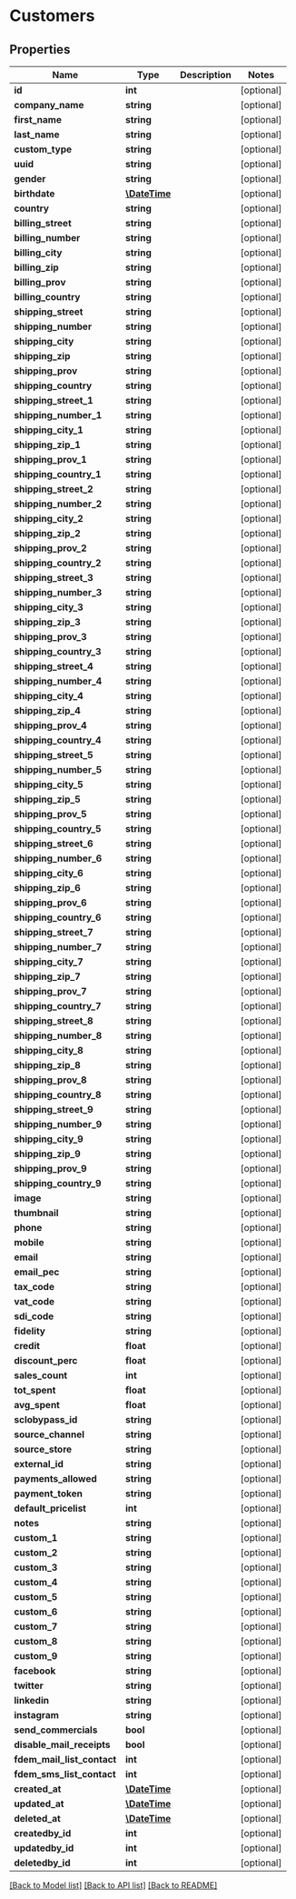 # Customers

## Properties
Name | Type | Description | Notes
------------ | ------------- | ------------- | -------------
**id** | **int** |  | [optional] 
**company_name** | **string** |  | [optional] 
**first_name** | **string** |  | [optional] 
**last_name** | **string** |  | [optional] 
**custom_type** | **string** |  | [optional] 
**uuid** | **string** |  | [optional] 
**gender** | **string** |  | [optional] 
**birthdate** | [**\DateTime**](\DateTime.md) |  | [optional] 
**country** | **string** |  | [optional] 
**billing_street** | **string** |  | [optional] 
**billing_number** | **string** |  | [optional] 
**billing_city** | **string** |  | [optional] 
**billing_zip** | **string** |  | [optional] 
**billing_prov** | **string** |  | [optional] 
**billing_country** | **string** |  | [optional] 
**shipping_street** | **string** |  | [optional] 
**shipping_number** | **string** |  | [optional] 
**shipping_city** | **string** |  | [optional] 
**shipping_zip** | **string** |  | [optional] 
**shipping_prov** | **string** |  | [optional] 
**shipping_country** | **string** |  | [optional] 
**shipping_street_1** | **string** |  | [optional] 
**shipping_number_1** | **string** |  | [optional] 
**shipping_city_1** | **string** |  | [optional] 
**shipping_zip_1** | **string** |  | [optional] 
**shipping_prov_1** | **string** |  | [optional] 
**shipping_country_1** | **string** |  | [optional] 
**shipping_street_2** | **string** |  | [optional] 
**shipping_number_2** | **string** |  | [optional] 
**shipping_city_2** | **string** |  | [optional] 
**shipping_zip_2** | **string** |  | [optional] 
**shipping_prov_2** | **string** |  | [optional] 
**shipping_country_2** | **string** |  | [optional] 
**shipping_street_3** | **string** |  | [optional] 
**shipping_number_3** | **string** |  | [optional] 
**shipping_city_3** | **string** |  | [optional] 
**shipping_zip_3** | **string** |  | [optional] 
**shipping_prov_3** | **string** |  | [optional] 
**shipping_country_3** | **string** |  | [optional] 
**shipping_street_4** | **string** |  | [optional] 
**shipping_number_4** | **string** |  | [optional] 
**shipping_city_4** | **string** |  | [optional] 
**shipping_zip_4** | **string** |  | [optional] 
**shipping_prov_4** | **string** |  | [optional] 
**shipping_country_4** | **string** |  | [optional] 
**shipping_street_5** | **string** |  | [optional] 
**shipping_number_5** | **string** |  | [optional] 
**shipping_city_5** | **string** |  | [optional] 
**shipping_zip_5** | **string** |  | [optional] 
**shipping_prov_5** | **string** |  | [optional] 
**shipping_country_5** | **string** |  | [optional] 
**shipping_street_6** | **string** |  | [optional] 
**shipping_number_6** | **string** |  | [optional] 
**shipping_city_6** | **string** |  | [optional] 
**shipping_zip_6** | **string** |  | [optional] 
**shipping_prov_6** | **string** |  | [optional] 
**shipping_country_6** | **string** |  | [optional] 
**shipping_street_7** | **string** |  | [optional] 
**shipping_number_7** | **string** |  | [optional] 
**shipping_city_7** | **string** |  | [optional] 
**shipping_zip_7** | **string** |  | [optional] 
**shipping_prov_7** | **string** |  | [optional] 
**shipping_country_7** | **string** |  | [optional] 
**shipping_street_8** | **string** |  | [optional] 
**shipping_number_8** | **string** |  | [optional] 
**shipping_city_8** | **string** |  | [optional] 
**shipping_zip_8** | **string** |  | [optional] 
**shipping_prov_8** | **string** |  | [optional] 
**shipping_country_8** | **string** |  | [optional] 
**shipping_street_9** | **string** |  | [optional] 
**shipping_number_9** | **string** |  | [optional] 
**shipping_city_9** | **string** |  | [optional] 
**shipping_zip_9** | **string** |  | [optional] 
**shipping_prov_9** | **string** |  | [optional] 
**shipping_country_9** | **string** |  | [optional] 
**image** | **string** |  | [optional] 
**thumbnail** | **string** |  | [optional] 
**phone** | **string** |  | [optional] 
**mobile** | **string** |  | [optional] 
**email** | **string** |  | [optional] 
**email_pec** | **string** |  | [optional] 
**tax_code** | **string** |  | [optional] 
**vat_code** | **string** |  | [optional] 
**sdi_code** | **string** |  | [optional] 
**fidelity** | **string** |  | [optional] 
**credit** | **float** |  | [optional] 
**discount_perc** | **float** |  | [optional] 
**sales_count** | **int** |  | [optional] 
**tot_spent** | **float** |  | [optional] 
**avg_spent** | **float** |  | [optional] 
**sclobypass_id** | **string** |  | [optional] 
**source_channel** | **string** |  | [optional] 
**source_store** | **string** |  | [optional] 
**external_id** | **string** |  | [optional] 
**payments_allowed** | **string** |  | [optional] 
**payment_token** | **string** |  | [optional] 
**default_pricelist** | **int** |  | [optional] 
**notes** | **string** |  | [optional] 
**custom_1** | **string** |  | [optional] 
**custom_2** | **string** |  | [optional] 
**custom_3** | **string** |  | [optional] 
**custom_4** | **string** |  | [optional] 
**custom_5** | **string** |  | [optional] 
**custom_6** | **string** |  | [optional] 
**custom_7** | **string** |  | [optional] 
**custom_8** | **string** |  | [optional] 
**custom_9** | **string** |  | [optional] 
**facebook** | **string** |  | [optional] 
**twitter** | **string** |  | [optional] 
**linkedin** | **string** |  | [optional] 
**instagram** | **string** |  | [optional] 
**send_commercials** | **bool** |  | [optional] 
**disable_mail_receipts** | **bool** |  | [optional] 
**fdem_mail_list_contact** | **int** |  | [optional] 
**fdem_sms_list_contact** | **int** |  | [optional] 
**created_at** | [**\DateTime**](\DateTime.md) |  | [optional] 
**updated_at** | [**\DateTime**](\DateTime.md) |  | [optional] 
**deleted_at** | [**\DateTime**](\DateTime.md) |  | [optional] 
**createdby_id** | **int** |  | [optional] 
**updatedby_id** | **int** |  | [optional] 
**deletedby_id** | **int** |  | [optional] 

[[Back to Model list]](../../README.md#documentation-for-models) [[Back to API list]](../../README.md#documentation-for-api-endpoints) [[Back to README]](../../README.md)


